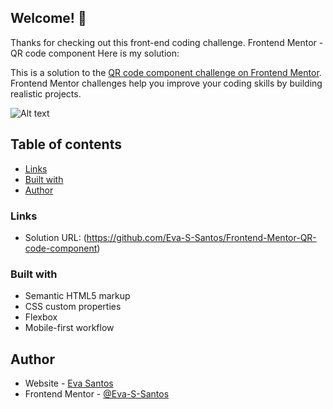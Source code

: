 ## Welcome! 👋

Thanks for checking out this front-end coding challenge.
Frontend Mentor - QR code component
Here is my solution:

This is a solution to the [QR code component challenge on Frontend Mentor](https://www.frontendmentor.io/challenges/qr-code-component-iux_sIO_H). Frontend Mentor challenges help you improve your coding skills by building realistic projects.

![Alt text](/desktop-design.jpg)

## Table of contents

- [Links](#links)
- [Built with](#built-with)
- [Author](#author)

### Links

- Solution URL: (https://github.com/Eva-S-Santos/Frontend-Mentor-QR-code-component)

### Built with

- Semantic HTML5 markup
- CSS custom properties
- Flexbox
- Mobile-first workflow

## Author

- Website - [Eva Santos](https://github.com/Eva-S-Santos)
- Frontend Mentor - [@Eva-S-Santos](https://www.frontendmentor.io/profile/Eva-S-Santos)
